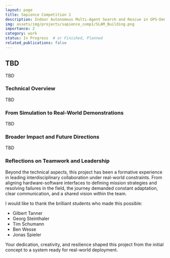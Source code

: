 ```yaml
---
layout: page
title: Sapience Competition 1
description: Indoor Autonomous Multi-Agent Search and Rescue in GPS-Denied Environments
img: assets/img/projects/sapience_comp1/SLAM_Building.png
importance: 2
category: work
status: In Progress  # or Finished, Planned
related_publications: false
---
```



## TBD

TBD


### Technical Overview

TBD


### From Simulation to Real-World Demonstrations

TBD

### Broader Impact and Future Directions

TBD


### Reflections on Teamwork and Leadership

Beyond the technical aspects, this project has been a formative experience in leading interdisciplinary collaboration under real-world constraints. From aligning hardware-software interfaces to defining mission strategies and resolving failures in the field, the journey demanded constant adaptation, clear communication, and a shared vision within the team.

I would like to thank the brilliant students who made this possible:

<ul>
    <li>Gilbert Tanner</li>
    <li>Georg Steinthaler</li>
    <li>Tim Schumann</li>
    <li>Ben Wesse</li>
    <li>Jonas Spieler</li>
</ul>

Your dedication, creativity, and resilience shaped this project from the initial concept to a system ready for real-world deployment.


